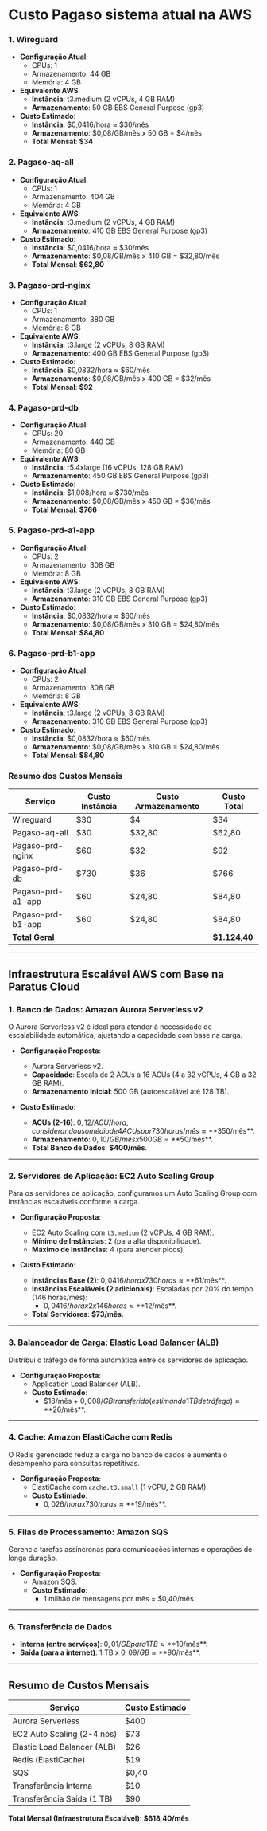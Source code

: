 # Custo Pagaso sistema atual na AWS

### 1. **Wireguard**
- **Configuração Atual**:
  - CPUs: 1
  - Armazenamento: 44 GB
  - Memória: 4 GB
- **Equivalente AWS**:
  - **Instância**: t3.medium (2 vCPUs, 4 GB RAM)
  - **Armazenamento**: 50 GB EBS General Purpose (gp3)
- **Custo Estimado**:
  - **Instância**: $0,0416/hora ≈ $30/mês
  - **Armazenamento**: $0,08/GB/mês x 50 GB = $4/mês
  - **Total Mensal**: **$34**

### 2. **Pagaso-aq-all**
- **Configuração Atual**:
  - CPUs: 1
  - Armazenamento: 404 GB
  - Memória: 4 GB
- **Equivalente AWS**:
  - **Instância**: t3.medium (2 vCPUs, 4 GB RAM)
  - **Armazenamento**: 410 GB EBS General Purpose (gp3)
- **Custo Estimado**:
  - **Instância**: $0,0416/hora ≈ $30/mês
  - **Armazenamento**: $0,08/GB/mês x 410 GB = $32,80/mês
  - **Total Mensal**: **$62,80**

### 3. **Pagaso-prd-nginx**
- **Configuração Atual**:
  - CPUs: 1
  - Armazenamento: 380 GB
  - Memória: 8 GB
- **Equivalente AWS**:
  - **Instância**: t3.large (2 vCPUs, 8 GB RAM)
  - **Armazenamento**: 400 GB EBS General Purpose (gp3)
- **Custo Estimado**:
  - **Instância**: $0,0832/hora ≈ $60/mês
  - **Armazenamento**: $0,08/GB/mês x 400 GB = $32/mês
  - **Total Mensal**: **$92**

### 4. **Pagaso-prd-db**
- **Configuração Atual**:
  - CPUs: 20
  - Armazenamento: 440 GB
  - Memória: 80 GB
- **Equivalente AWS**:
  - **Instância**: r5.4xlarge (16 vCPUs, 128 GB RAM)
  - **Armazenamento**: 450 GB EBS General Purpose (gp3)
- **Custo Estimado**:
  - **Instância**: $1,008/hora ≈ $730/mês
  - **Armazenamento**: $0,08/GB/mês x 450 GB = $36/mês
  - **Total Mensal**: **$766**

### 5. **Pagaso-prd-a1-app**
- **Configuração Atual**:
  - CPUs: 2
  - Armazenamento: 308 GB
  - Memória: 8 GB
- **Equivalente AWS**:
  - **Instância**: t3.large (2 vCPUs, 8 GB RAM)
  - **Armazenamento**: 310 GB EBS General Purpose (gp3)
- **Custo Estimado**:
  - **Instância**: $0,0832/hora ≈ $60/mês
  - **Armazenamento**: $0,08/GB/mês x 310 GB = $24,80/mês
  - **Total Mensal**: **$84,80**

### 6. **Pagaso-prd-b1-app**
- **Configuração Atual**:
  - CPUs: 2
  - Armazenamento: 308 GB
  - Memória: 8 GB
- **Equivalente AWS**:
  - **Instância**: t3.large (2 vCPUs, 8 GB RAM)
  - **Armazenamento**: 310 GB EBS General Purpose (gp3)
- **Custo Estimado**:
  - **Instância**: $0,0832/hora ≈ $60/mês
  - **Armazenamento**: $0,08/GB/mês x 310 GB = $24,80/mês
  - **Total Mensal**: **$84,80**

### **Resumo dos Custos Mensais**

| Serviço             | Custo Instância | Custo Armazenamento | Custo Total |
|---------------------|-----------------|---------------------|-------------|
| Wireguard           | $30             | $4                  | $34         |
| Pagaso-aq-all       | $30             | $32,80              | $62,80      |
| Pagaso-prd-nginx    | $60             | $32                 | $92         |
| Pagaso-prd-db       | $730            | $36                 | $766        |
| Pagaso-prd-a1-app   | $60             | $24,80              | $84,80      |
| Pagaso-prd-b1-app   | $60             | $24,80              | $84,80      |
| **Total Geral**     |                 |                     | **$1.124,40**|


---

## **Infraestrutura Escalável AWS com Base na Paratus Cloud**

### 1. **Banco de Dados: Amazon Aurora Serverless v2**
O Aurora Serverless v2 é ideal para atender à necessidade de escalabilidade automática, ajustando a capacidade com base na carga.

- **Configuração Proposta**:
  - Aurora Serverless v2.
  - **Capacidade**: Escala de 2 ACUs a 16 ACUs (4 a 32 vCPUs, 4 GB a 32 GB RAM).
  - **Armazenamento Inicial**: 500 GB (autoescalável até 128 TB).

- **Custo Estimado**:
  - **ACUs (2-16)**: $0,12/ACU/hora, considerando uso médio de 4 ACUs por 730 horas/mês ≈ **$350/mês**.
  - **Armazenamento**: $0,10/GB/mês x 500 GB = **$50/mês**.
  - **Total Banco de Dados**: **$400/mês**.

---

### 2. **Servidores de Aplicação: EC2 Auto Scaling Group**
Para os servidores de aplicação, configuramos um Auto Scaling Group com instâncias escaláveis conforme a carga.

- **Configuração Proposta**:
  - EC2 Auto Scaling com `t3.medium` (2 vCPUs, 4 GB RAM).
  - **Mínimo de Instâncias**: 2 (para alta disponibilidade).
  - **Máximo de Instâncias**: 4 (para atender picos).

- **Custo Estimado**:
  - **Instâncias Base (2)**: $0,0416/hora x 730 horas ≈ **$61/mês**.
  - **Instâncias Escaláveis (2 adicionais)**: Escaladas por 20% do tempo (146 horas/mês):
    - $0,0416/hora x 2 x 146 horas ≈ **$12/mês**.
  - **Total Servidores**: **$73/mês**.

---

### 3. **Balanceador de Carga: Elastic Load Balancer (ALB)**
Distribui o tráfego de forma automática entre os servidores de aplicação.

- **Configuração Proposta**:
  - Application Load Balancer (ALB).
  - **Custo Estimado**:
    - $18/mês + $0,008/GB transferido (estimando 1 TB de tráfego) ≈ **$26/mês**.

---

### 4. **Cache: Amazon ElastiCache com Redis**
O Redis gerenciado reduz a carga no banco de dados e aumenta o desempenho para consultas repetitivas.

- **Configuração Proposta**:
  - ElastiCache com `cache.t3.small` (1 vCPU, 2 GB RAM).
  - **Custo Estimado**:
    - $0,026/hora x 730 horas ≈ **$19/mês**.

---

### 5. **Filas de Processamento: Amazon SQS**
Gerencia tarefas assíncronas para comunicações internas e operações de longa duração.

- **Configuração Proposta**:
  - Amazon SQS.
  - **Custo Estimado**:
    - 1 milhão de mensagens por mês = $0,40/mês.

---

### 6. **Transferência de Dados**
- **Interna (entre serviços)**: $0,01/GB para 1 TB ≈ **$10/mês**.
- **Saída (para a internet)**: 1 TB x $0,09/GB ≈ **$90/mês**.

---

## **Resumo de Custos Mensais**

| Serviço                      | Custo Estimado |
|------------------------------|----------------|
| Aurora Serverless            | $400           |
| EC2 Auto Scaling (2-4 nós)   | $73            |
| Elastic Load Balancer (ALB)  | $26            |
| Redis (ElastiCache)          | $19            |
| SQS                          | $0,40          |
| Transferência Interna        | $10            |
| Transferência Saída (1 TB)   | $90            |

**Total Mensal (Infraestrutura Escalável)**: **$618,40/mês**

